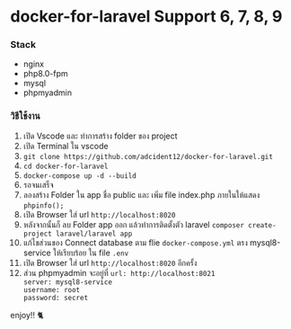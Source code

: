 <h1>docker-for-laravel Support 6, 7, 8, 9</h2>
<h3>Stack</h3>
<ul>
    <li>nginx</li>
    <li>php8.0-fpm</li>
    <li>mysql</li>
    <li>phpmyadmin</li>
</ul>
<h3>วิธีใช้งาน</h3>
<ol>
    <li>เปิด Vscode และ ทำการสร้าง folder ของ project</li>
    <li>เปิด Terminal ใน vscode</li>
    <li><code>git clone https://github.com/adcident12/docker-for-laravel.git</code></li>
    <li><code>cd docker-for-laravel</code></li>
    <li><code>docker-compose up -d --build</code></li>
    <li>รอจนเสร็จ</li>
    <li>ลองสร้าง Folder ใน app ชื่อ public และ เพิ่ม file index.php ภายในให้แสดง <code>phpinfo();</code></li>
    <li>เปิด Browser ใส่ url <code>http://localhost:8020</code></li>
    <li>หลังจากนั้นก็ ลบ Folder app ออก แล้วทำการติดตั้งตัว laravel <code>composer create-project laravel/laravel app</code></li>
    <li>แก้ไขส่วนของ Connect database ตาม flie <code>docker-compose.yml</code> ตรง  mysql8-service ให้เรียบร้อย ใน file <code>.env</code></li>
    <li>เปิด Browser ใส่ url <code>http://localhost:8020</code> อีกครั้ง</li>
    <li>ส่วน phpmyadmin จะอยู่ที่ <code>url: http://localhost:8021</code><div><code>server: mysql8-service</code></div><div><code>username: root</code></div><div><code>password: secret</code></div></li>
</ol>
<span>enjoy!! &#128008;</span>
